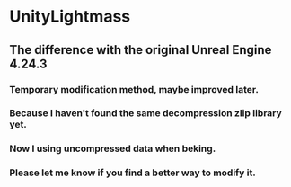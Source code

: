 # UnityLightmass
## The difference with the original Unreal Engine 4.24.3

### Temporary modification method, maybe improved later.
### Because I haven't found the same decompression zlip library yet.
### Now I using uncompressed data when beking.

### Please let me know if you find a better way to modify it.
